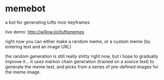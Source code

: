 # memebot
a bot for generating tufts moz-keyframes

live demo: http://willow.lol/tuftsmemes

right now you can either make a random meme, or a custom meme (by entering text and an image URL)

the random generation is still really shitty right now, but i hope to gradually improve it... it uses markov chain generation (trained on a source text) to generate the meme text, and picks from a series of pre-defined images for the meme image.
